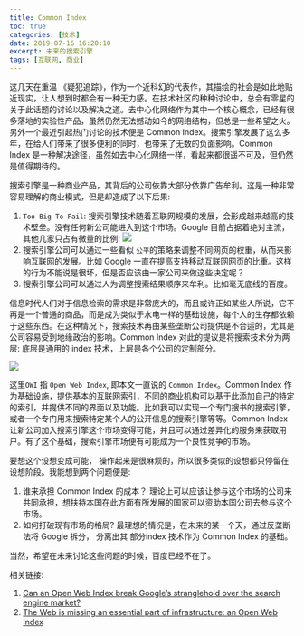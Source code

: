 ```yaml
---
title: Common Index
toc: true
categories: [技术]
date: 2019-07-16 16:20:10
excerpt: 未来的搜索引擎
tags: [互联网, 商业]
---
```


这几天在重温 《疑犯追踪》，作为一个近科幻的代表作，其描绘的社会是如此地贴近现实，让人想到时都会有一种无力感。在技术社区的种种讨论中，总会有零星的关于此话题的讨论以及解决之道。去中心化网络作为其中一个核心概念，已经有很多落地的实验性产品，虽然仍然无法撼动如今的网络结构，但总是一些希望之火。另外一个最近引起热门讨论的技术便是 Common Index。搜索引擎发展了这么多年，在给人们带来了很多便利的同时，也带来了无数的负面影响。Common Index 是一种解决途径，虽然如去中心化网络一样，看起来都很遥不可及，但仍然是值得期待的。


搜索引擎是一种商业产品，其背后的公司依靠大部分依靠广告牟利。这是一种非常容易理解的商业模式，但是却造成了以下后果:


1. `Too Big To Fail`: 搜索引擎技术随着互联网规模的发展，会形成越来越高的技术壁垒。没有任何新公司能进入到这个市场。Google 目前占据着绝对主流，其他几家只占有微量的比例:  ![](/images/common-index/market-share.png)
2. 搜索引擎公司可以通过一些看似 `公平`的策略来调整不同网页的权重，从而来影响互联网的发展。比如 Google 一直在提高支持移动互联网网页的比重。这样的行为不能说是很坏，但是否应该由一家公司来做这些决定呢？
3. 搜索引擎公司可以通过人为调整搜索结果顺序来牟利。比如毫无底线的百度。


信息时代人们对于信息检索的需求是非常庞大的，而且或许正如某些人所说，它不再是一个普通的商品，而是成为类似于水电一样的基础设施，每个人的生存都依赖于这些东西。在这种情况下，搜索技术再由某些垄断公司提供是不合适的，尤其是公司容易受到地缘政治的影响。Common Index 对此的提议是将搜索技术分为两层: 底层是通用的 index 技术，上层是各个公司的定制部分。



![](/images/common-index/owi.png)



这里`OWI` 指 `Open Web Index`, 即本文一直说的 `Common Index`。Common Index 作为基础设施，提供基本的互联网索引，不同的商业机构可以基于此添加自己的特定的索引，并提供不同的界面以及功能。比如我可以实现一个专门搜书的搜索引擎，或者一个专门用来搜索特定某个人的公开信息的搜索引擎等等。Common Index 让新公司加入搜索引擎这个市场变得可能，并且可以通过差异化的服务来获取用户。有了这个基础，搜索引擎市场便有可能成为一个良性竞争的市场。



要想这个设想变成可能， 操作起来是很麻烦的，所以很多类似的设想都只停留在设想阶段。我能想到两个问题便是:


1. 谁来承担 Common Index 的成本？ 理论上可以应该让参与这个市场的公司来共同承担，想扶持本国在此方面有所发展的国家可以资助本国公司去参与这个市场。
2. 如何打破现有市场的格局? 最理想的情况是，在未来的某一个天，通过反垄断法将 Google 拆分， 分离出其 部分index 技术作为 Common Index 的基础。


当然，希望在未来讨论这些问题的时候，百度已经不在了。









相关链接:

1. [Can an Open Web Index break Google’s stranglehold over the search engine market?](<https://hub.packtpub.com/can-an-open-web-index-break-googles-stranglehold-over-the-search-engine-market/>)
2. [The Web is missing an essential part of infrastructure: an Open Web Index](<https://arxiv.org/abs/1903.03846>)

